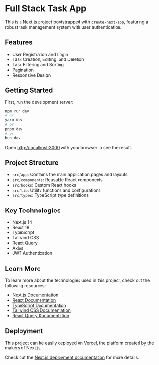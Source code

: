# Full Stack Task App

This is a [Next.js](https://nextjs.org/) project bootstrapped with [`create-next-app`](https://github.com/vercel/next.js/tree/canary/packages/create-next-app), featuring a robust task management system with user authentication.

## Features

- User Registration and Login
- Task Creation, Editing, and Deletion
- Task Filtering and Sorting
- Pagination
- Responsive Design

## Getting Started

First, run the development server:

```bash
npm run dev
# or
yarn dev
# or
pnpm dev
# or
bun dev
```

Open [http://localhost:3000](http://localhost:3000) with your browser to see the result.

## Project Structure

- `src/app`: Contains the main application pages and layouts
- `src/components`: Reusable React components
- `src/hooks`: Custom React hooks
- `src/lib`: Utility functions and configurations
- `src/types`: TypeScript type definitions

## Key Technologies

- Next.js 14
- React 18
- TypeScript
- Tailwind CSS
- React Query
- Axios
- JWT Authentication

## Learn More

To learn more about the technologies used in this project, check out the following resources:

- [Next.js Documentation](https://nextjs.org/docs)
- [React Documentation](https://reactjs.org/docs/getting-started.html)
- [TypeScript Documentation](https://www.typescriptlang.org/docs/)
- [Tailwind CSS Documentation](https://tailwindcss.com/docs)
- [React Query Documentation](https://tanstack.com/query/latest/docs/react/overview)

## Deployment

This project can be easily deployed on [Vercel](https://vercel.com/), the platform created by the makers of Next.js.

Check out the [Next.js deployment documentation](https://nextjs.org/docs/deployment) for more details.
